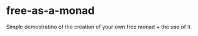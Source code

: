 free-as-a-monad
===============

Simple demostratino of the creation of your own free monad + the use of it.
